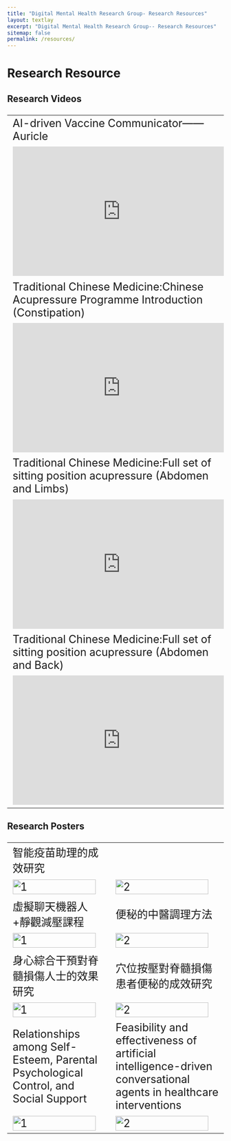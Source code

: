 ```yaml
---
title: "Digital Mental Health Research Group- Research Resources"
layout: textlay
excerpt: "Digital Mental Health Research Group-- Research Resources"
sitemap: false
permalink: /resources/
---
```


# Research Resource

## Research Videos

<style scoped>
table {
  font-size: 25px;
}
</style>

<table>
   <tr>
      <td>
         AI-driven Vaccine Communicator——Auricle    
      </td>
      <td>
         Spinal Cord Injury Exercises 
      </td>
   </tr>
   <tr>
      <td style="padding-right:10px;">
         <iframe width="500px" height="300px" src="https://www.youtube.com/embed/BLwYI15MzEE" frameborder="0" allow="accelerometer; autoplay; clipboard-write; encrypted-media; gyroscope; picture-in-picture" allowfullscreen></iframe>
      </td>
      <td style="padding-right:10px;">
         <iframe width="500px" height="300px" src="https://www.youtube.com/embed/zxGHR84AUjw" frameborder="0" allow="accelerometer; autoplay; clipboard-write; encrypted-media; gyroscope; picture-in-picture" allowfullscreen></iframe>
      </td>
   </tr>
   <tr>
      <td>
         Traditional Chinese Medicine:Chinese Acupressure Programme Introduction (Constipation)    
      </td>
      <td>
         中醫學：中醫穴位按壓手法介紹（便秘）
      </td>
   </tr>
   <tr>
      <td style="padding-right:10px;">
         <iframe width="500px" height="300px" src="https://www.youtube.com/embed/ImZCn3zD9-k" frameborder="0" allow="accelerometer; autoplay; clipboard-write; encrypted-media; gyroscope; picture-in-picture" allowfullscreen></iframe>
      </td>
      <td style="padding-right:10px;">
         <iframe width="500px" height="300px" src="https://www.youtube.com/embed/O4IbUtrbtV8" frameborder="0" allow="accelerometer; autoplay; clipboard-write; encrypted-media; gyroscope; picture-in-picture" allowfullscreen></iframe>
      </td>
   </tr>
   <tr>
      <td>
         Traditional Chinese Medicine:Full set of sitting position acupressure (Abdomen and Limbs)   
      </td>
      <td>
         中醫學：整套平臥位穴位按摩流程
      </td>
   </tr>
   <tr>
      <td style="padding-right:10px;">
         <iframe width="500px" height="300px" src="https://www.youtube.com/embed/Mynn1VStUMQ" frameborder="0" allow="accelerometer; autoplay; clipboard-write; encrypted-media; gyroscope; picture-in-picture" allowfullscreen></iframe>
      </td>
      <td style="padding-right:10px;">
         <iframe width="500px" height="300px" src="https://www.youtube.com/embed/AM7z0TH3-Fo" frameborder="0" allow="accelerometer; autoplay; clipboard-write; encrypted-media; gyroscope; picture-in-picture" allowfullscreen></iframe>
      </td>
   </tr>
   <tr>
      <td>
         Traditional Chinese Medicine:Full set of sitting position acupressure (Abdomen and Back)   
      </td>
      <td>
         中醫學：整套正坐位穴位按摩流程
      </td>
   </tr>
   <tr>
      <td style="padding-right:10px;">
         <iframe width="500px" height="300px" src="https://www.youtube.com/embed/8EjnVK0Np90" frameborder="0" allow="accelerometer; autoplay; clipboard-write; encrypted-media; gyroscope; picture-in-picture" allowfullscreen></iframe>
      </td>
      <td style="padding-right:10px;">
         <iframe width="500px" height="300px" src="https://www.youtube.com/embed/u4gnkDJvMTw" frameborder="0" allow="accelerometer; autoplay; clipboard-write; encrypted-media; gyroscope; picture-in-picture" allowfullscreen></iframe>
      </td>
   </tr>
</table>

## Research Posters

<table>
   <tr>
      <td>
         智能疫苗助理的成效研究
      </td>
   </tr>
   <tr>
      <td> <img src="{{ site.url }}{{ site.baseurl }}/images/poster/AI chatbot1.png"  alt="1" width="95%"></td>
      <td><img src="{{ site.url }}{{ site.baseurl }}/images/poster/AI chatbot2.png" alt="2" width="95%"></td>
   </tr>
   <tr>
      <td>
         虛擬聊天機器人+靜觀減壓課程
      </td>
      <td>
         便秘的中醫調理方法
      </td>
   </tr>
   <tr>
      <td> <img src="{{ site.url }}{{ site.baseurl }}/images/poster/Mindfulness1.png"  alt="1" width="95%"></td>
      <td><img src="{{ site.url }}{{ site.baseurl }}/images/poster/TCM_Talk.png" alt="2" width="95%"></td>
   <tr>
      <td>
         身心綜合干預對脊髓損傷人士的效果研究 
      </td>
      <td>
         穴位按壓對脊髓損傷患者便秘的成效研究
      </td>
   </tr>
   <tr>
      <td> <img src="{{ site.url }}{{ site.baseurl }}/images/poster/PPI.jpeg"  alt="1" width="95%"></td>
      <td><img src="{{ site.url }}{{ site.baseurl }}/images/poster/TCM.jpeg" alt="2" width="95%"></td>
   </tr>
   <tr>
      <td>
         Relationships among Self-Esteem, Parental Psychological Control, and Social Support
      </td>
      <td>
         Feasibility and effectiveness of artificial intelligence-driven conversational agents in healthcare interventions
      </td>
   </tr>
   <tr>
      <td> <img src="{{ site.url }}{{ site.baseurl }}/images/poster/FYP_Poster.png"  alt="1" width="95%"></td>
      <td><img src="{{ site.url }}{{ site.baseurl }}/images/poster/SR_Poster.png" alt="2" width="95%"></td>
   </tr>
</table>
